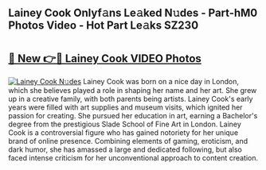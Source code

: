 ## Lainey Cook Onlyf𝚊ns Le𝚊ked N𝚞des - Part-hM0 Photos Video - Hot Part Le𝚊ks SZ230

# <h2><a href="http://ac29278.deff.icu/?id=Lainey+Cook">🔗 New 👉🔴 Lainey Cook VIDEO Photos</a></h2>

[![Lainey Cook N𝚞des](https://i.imgur.com/rIISA9y.gif)](http://ac29278.deff.icu/?id=Lainey+Cook)
Lainey Cook was born on a nice day in London, which she believes played a role in shaping her name and her art. She grew up in a creative family, with both parents being artists. Lainey Cook's early years were filled with art supplies and museum visits, which ignited her passion for creating. She pursued her education in art, earning a Bachelor's degree from the prestigious Slade School of Fine Art in London. Lainey Cook is a controversial figure who has gained notoriety for her unique brand of online presence. Combining elements of gaming, eroticism, and dark humor, she has amassed a large and dedicated following, but also faced intense criticism for her unconventional approach to content creation.
